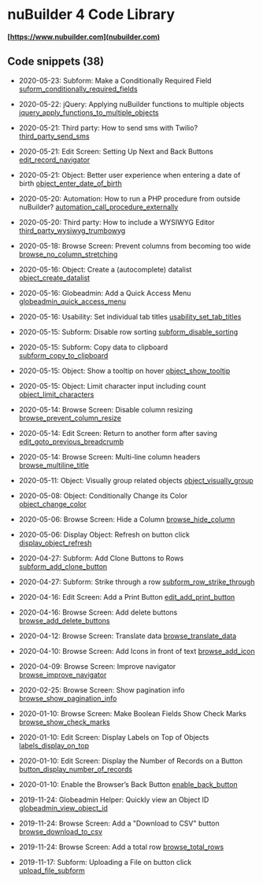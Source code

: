 # nuBuilder 4 Code Library

#### [https://www.nubuilder.com](nubuilder.com)


## Code snippets (38)


* 2020-05-23: Subform: Make a Conditionally Required Field [suform_conditionally_required_fields](suform_conditionally_required_fields)

* 2020-05-22: jQuery: Applying nuBuilder functions to multiple objects [jquery_apply_functions_to_multiple_objects](jquery_apply_functions_to_multiple_objects)

* 2020-05-21: Third party: How to send sms with Twilio? [third_party_send_sms](third_party_send_sms)

* 2020-05-21: Edit Screen: Setting Up Next and Back Buttons [edit_record_navigator](edit_record_navigator)

* 2020-05-21: Object: Better user experience when entering a date of birth [object_enter_date_of_birth](object_enter_date_of_birth)

* 2020-05-20: Automation: How to run a PHP procedure from outside nuBuilder? [automation_call_procedure_externally](
automation_call_procedure_externally)
* 2020-05-20: Third party: How to include a WYSIWYG Editor [third_party_wysiwyg_trumbowyg](third_party_wysiwyg_trumbowyg)

* 2020-05-18: Browse Screen: Prevent columns from becoming too wide [browse_no_column_stretching](browse_no_column_stretching)

* 2020-05-16: Object: Create a (autocomplete) datalist [object_create_datalist](object_create_datalist)

* 2020-05-16: Globeadmin: Add a Quick Access Menu [globeadmin_quick_access_menu](globeadmin_quick_access_menu)

* 2020-05-16: Usability: Set individual tab titles [usability_set_tab_titles](usability_set_tab_titles)

* 2020-05-15: Subform: Disable row sorting [subform_disable_sorting](subform_disable_sorting)

* 2020-05-15: Subform: Copy data to clipboard [subform_copy_to_clipboard](subform_copy_to_clipboard)

* 2020-05-15: Object: Show a tooltip on hover [object_show_tooltip](object_show_tooltip)

* 2020-05-15: Object: Limit character input including count [object_limit_characters](object_limit_characters)

* 2020-05-14: Browse Screen: Disable column resizing [browse_prevent_column_resize](browse_prevent_column_resize)

* 2020-05-14: Edit Screen: Return to another form after saving [edit_goto_previous_breadcrumb](edit_goto_previous_breadcrumb)

* 2020-05-14: Browse Screen: Multi-line column headers [browse_multiline_title](browse_multiline_title)

* 2020-05-11: Object: Visually group related objects [object_visually_group](object_visually_group)

* 2020-05-08: Object: Conditionally Change its Color [object_change_color](object_change_color)

* 2020-05-06: Browse Screen: Hide a Column [browse_hide_column](browse_hide_column)

* 2020-05-06: Display Object: Refresh on button click [display_object_refresh](display_object_refresh)

* 2020-04-27: Subform: Add Clone Buttons to Rows [subform_add_clone_button](subform_add_clone_button)

* 2020-04-27: Subform: Strike through a row [subform_row_strike_through](subform_row_strike_through)

* 2020-04-16: Edit Screen: Add a Print Button [edit_add_print_button](edit_add_print_button)

* 2020-04-16: Browse Screen: Add delete buttons [browse_add_delete_buttons](browse_add_delete_buttons)

* 2020-04-12: Browse Screen: Translate data [browse_translate_data](browse_translate_data)

* 2020-04-10: Browse Screen: Add Icons in front of text [browse_add_icon](browse_add_icon)

* 2020-04-09: Browse Screen: Improve navigator [browse_improve_navigator](browse_improve_navigator)

* 2020-02-25: Browse Screen: Show pagination info [browse_show_pagination_info](browse_show_pagination_info)

* 2020-01-10: Browse Screen: Make Boolean Fields Show Check Marks [browse_show_check_marks](browse_show_check_marks)

* 2020-01-10: Edit Screen: Display Labels on Top of Objects [labels_display_on_top](labels_display_on_top)

* 2020-01-10: Edit Screen: Display the Number of Records on a Button [button_display_number_of_records](button_display_number_of_records)

* 2020-01-10: Enable the Browser’s Back Button [enable_back_button](enable_back_button)

* 2019-11-24: Globeadmin Helper: Quickly view an Object ID [globeadmin_view_object_id](globeadmin_view_object_id)

* 2019-11-24: Browse Screen: Add a "Download to CSV" button [browse_download_to_csv](browse_download_to_csv)

* 2019-11-24: Browse Screen: Add a total row [browse_total_rows](https://github.com/smalos/nubuilder-code-snippets/tree/master/browse_total_rows)

* 2019-11-17: Subform: Uploading a File on button click [upload_file_subform](https://github.com/smalos/nubuilder-code-snippets/tree/master/upload_file_subform)
